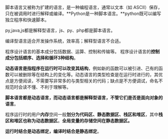 脚本语言又被称为扩建的语言，是一种编程语言，通常以文本（如 ASCII）保存，只在被调用时进行解释或编译。**Python是一种脚本语言。**python既可以编写独立程序和快速脚本。  

py,java,js都是解释型语言，js、py、php都是脚本语言。

编译型语言适合开发操作系统，效率高；解释型语言不合适。             

程序设计语言的基本成分包括数据、运算、控制和传输等。 程序设计语言的**控制成分包括顺序、选择和循环3种结构**。             

**动态语言是指程序在运行时可以改变其结构**，例如新的函数可以被引进、己有的函数可以被删除等在结构上的变化等。动态语言的类型检查是在运行时进行的，其优点是方便阅读，不需要写非常多的与类型相关的代码；缺点是不方便调试，命名不规范时会读不懂、不利于理解等。

**脚本语言都是动态语言，而动态语言都是解释型语言，不管它们是否是面向对象的语言**。             

程序运行时的用户**内存**空间一般**划分为代码区、静态数据区、栈区和堆区**，其中**栈区和堆区也称为动态数据区**。**全局变量的存储空间在静态数据区。**             

**运行时结合是动态绑定，编译时结合是静态绑定**。             